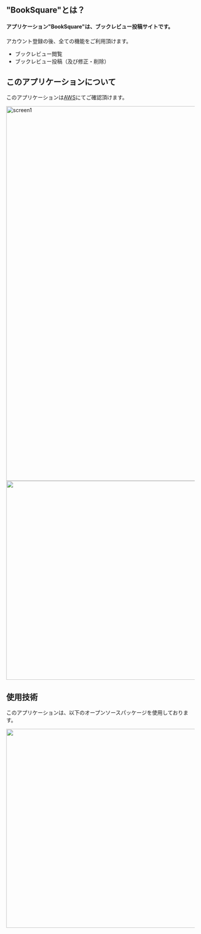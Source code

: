 ## "BookSquare"とは？
#### アプリケーション"BookSquare"は、ブックレビュー投稿サイトです。

アカウント登録の後、全ての機能をご利用頂けます。
- ブックレビュー閲覧  
- ブックレビュー投稿（及び修正・削除）

## このアプリケーションについて
このアプリケーションは<a href="http://54.95.64.113/">AWS</a>にてご確認頂けます。

<img width="1000" alt="screen1" src="https://user-images.githubusercontent.com/66307522/93222925-6fc67700-f7aa-11ea-8cec-adaf399b952c.png">

<img width="531" src="https://user-images.githubusercontent.com/66307522/93421958-a22cbd00-f8ed-11ea-8715-8825b5e741ae.png">

## 使用技術
このアプリケーションは、以下のオープンソースパッケージを使用しております。

<img width="531" src="https://user-images.githubusercontent.com/66307522/93224603-3ee74180-f7ac-11ea-8e2f-899d4181827d.jpg">
